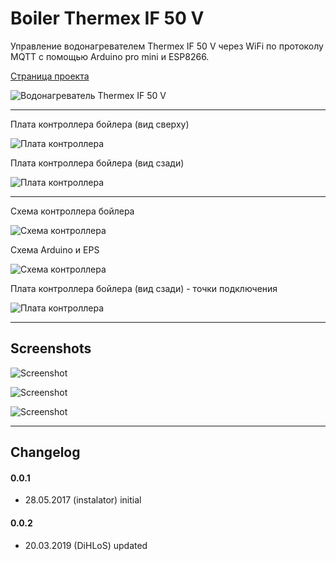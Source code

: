 # Boiler Thermex IF 50 V
Управление водонагревателем Thermex IF 50 V через WiFi по протоколу MQTT с помощью Arduino pro mini и ESP8266.

[Страница проекта](http://blog.instalator.ru/archives/681)

![Водонагреватель Thermex IF 50 V](http://blog.instalator.ru/wp-content/uploads/2017/05/thermex_new1-672x372.jpg)
***

Плата контроллера бойлера (вид сверху)

![Плата контроллера](https://github.com/DiHLoS/Boiler_Thermex/blob/master/images/Thermex_IF_MainBoard-1.jpg)

Плата контроллера бойлера (вид сзади)

![Плата контроллера](https://github.com/DiHLoS/Boiler_Thermex/blob/master/images/Thermex_MainBoard.jpg)
***

Схема контроллера бойлера

![Схема контроллера](https://github.com/DiHLoS/Boiler_Thermex/blob/master/images/Schema%20Boiler%20Controller.png)

Схема Arduino и EPS

![Схема контроллера](https://github.com/DiHLoS/Boiler_Thermex/blob/master/images/Schema%20Arduino%20and%20ESP.png)

Плата контроллера бойлера (вид сзади) - точки подключения

![Плата контроллера](https://github.com/DiHLoS/Boiler_Thermex/blob/master/images/Thermex_MainBoard.png)
***

## Screenshots

![Screenshot](https://github.com/DiHLoS/Boiler_Thermex/blob/master/images/Screenshot_1.png)

![Screenshot](https://github.com/DiHLoS/Boiler_Thermex/blob/master/images/Screenshot_2.png)

![Screenshot](https://github.com/DiHLoS/Boiler_Thermex/blob/master/images/Screenshot_3.png)
***


## Changelog

#### 0.0.1
* 28.05.2017 (instalator) initial

#### 0.0.2
* 20.03.2019 (DiHLoS) updated
